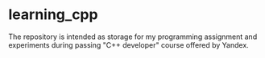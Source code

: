 # learning_cpp
The repository is intended as storage for my programming assignment and experiments during passing "C++ developer" course offered by Yandex.
